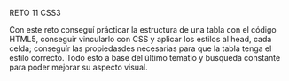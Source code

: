 RETO 11 CSS3

Con este reto conseguí prácticar la estructura de una tabla con el código HTML5, conseguir vincularlo con CSS y aplicar los estilos al head, cada celda; conseguír las propiedasdes necesarias para que la tabla tenga el estilo correcto. Todo esto a base del último tematio y busqueda constante para poder mejorar su aspecto visual. 